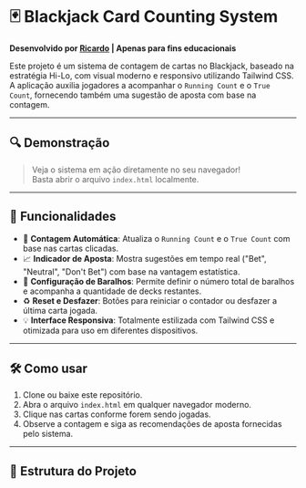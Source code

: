 # 🃏 Blackjack Card Counting System

**Desenvolvido por [Ricardo](https://github.com/ricardomdn) | Apenas para fins educacionais**

Este projeto é um sistema de contagem de cartas no Blackjack, baseado na estratégia Hi-Lo, com visual moderno e responsivo utilizando Tailwind CSS. A aplicação auxilia jogadores a acompanhar o `Running Count` e o `True Count`, fornecendo também uma sugestão de aposta com base na contagem.

---

## 🔍 Demonstração

> Veja o sistema em ação diretamente no seu navegador!  
> Basta abrir o arquivo `index.html` localmente.

---

## 🚀 Funcionalidades

- 🎯 **Contagem Automática**: Atualiza o `Running Count` e o `True Count` com base nas cartas clicadas.
- 📈 **Indicador de Aposta**: Mostra sugestões em tempo real ("Bet", "Neutral", "Don't Bet") com base na vantagem estatística.
- 🧮 **Configuração de Baralhos**: Permite definir o número total de baralhos e acompanha a quantidade de decks restantes.
- ♻️ **Reset e Desfazer**: Botões para reiniciar o contador ou desfazer a última carta jogada.
- 💡 **Interface Responsiva**: Totalmente estilizada com Tailwind CSS e otimizada para uso em diferentes dispositivos.

---

## 🛠️ Como usar

1. Clone ou baixe este repositório.
2. Abra o arquivo `index.html` em qualquer navegador moderno.
3. Clique nas cartas conforme forem sendo jogadas.
4. Observe a contagem e siga as recomendações de aposta fornecidas pelo sistema.

---

## 📁 Estrutura do Projeto

